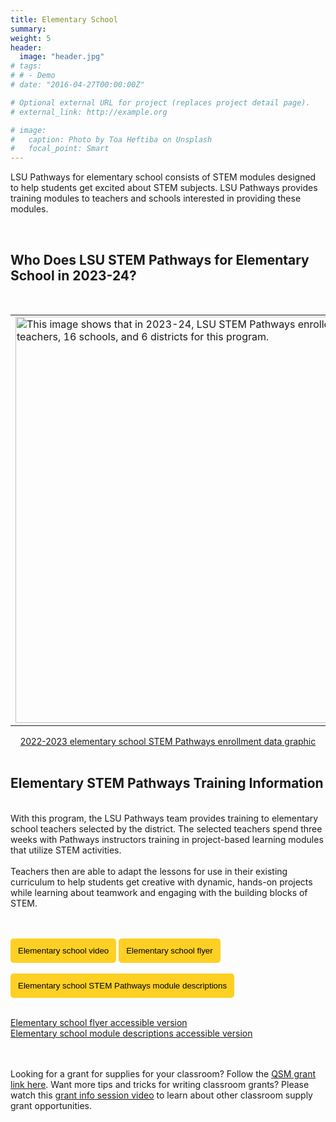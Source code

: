 ```yaml
---
title: Elementary School
summary: 
weight: 5
header: 
  image: "header.jpg"
# tags:
# # - Demo
# date: "2016-04-27T00:00:00Z"

# Optional external URL for project (replaces project detail page).
# external_link: http://example.org

# image:
#   caption: Photo by Toa Heftiba on Unsplash
#   focal_point: Smart
---
```


LSU Pathways for elementary school consists of STEM modules designed to help students get excited about STEM subjects. LSU Pathways provides training modules to teachers and schools interested in providing these modules.

<br>

## <b> Who Does LSU STEM Pathways for Elementary School in 2023-24? </b>
<br>
<table>
  <tr>
    <td><a href ="../../../graphics/esgraphic.png"> <img src = "../../../graphics/esgraphic.png" alt = "This image shows that in 2023-24, LSU STEM Pathways enrolled 34 teachers, 16 schools, and 6 districts for this program." width="550" height="650"></a></td>
    <td><a href= "../../../graphics/esmap.png"><img src = "../../../graphics/esmap.png" alt = " This image shows a map of Louisiana with the participating parishes highlighted in shades of yellow. The data shows that we are serving 16 schools this year. For more detailed information, please email stempathways@lsu.edu." width="550" height="650"></a></td>
    
  </tr>
</table>

<center> <a href = "../../../graphics/esgraphic23.png" target = "blank_"> 2022-2023 elementary school STEM Pathways enrollment data graphic</a> </center> <br>

## Elementary STEM Pathways Training Information
<br>
With this program, the LSU Pathways team provides training to elementary school teachers selected by the district. The selected teachers spend three weeks with Pathways instructors training in project-based learning modules that utilize STEM activities. 
<br>
<br> 
Teachers then are able to adapt the lessons for use in their existing curriculum to help students get creative with dynamic, hands-on projects while learning about teamwork and engaging with the building blocks of STEM.
 
<br>
<br>
<br>

<a href="../../media-elementaryschool" target="_blank"> <button style= "background-color:#fdd023; border: none ; border-radius: 5px; padding: 12px"> Elementary school video </button></a> <a href="../../brochures/ElementaryBrochure.pdf" target="_blank"> <button style= "background-color:#fdd023; border: none ; border-radius: 5px; padding: 12px"> Elementary school flyer </button></a>
<br>
<br>
<a href="../../brochures/ElementaryModules.pdf" target ="_blank"><button style= "background-color:#fdd023; border: none ; border-radius: 5px; padding: 12px"> Elementary school STEM Pathways module descriptions </button></a>
<br>
<br>

<a href= "https://docs.google.com/document/d/1Js2pbHcEEfbH70zmD8ItHugH1TmboWNpKEF8EibzMic">Elementary school flyer accessible version</a>
<br>
<a href= "https://docs.google.com/document/d/1bmV27o2GBW7zXttkxj7amkjgDHassTyT_pmIctEwQNE">Elementary school module descriptions accessible version </a> 



<br>
<br>
Looking for a grant for supplies for your classroom? Follow the <a href ="https://www.lsu.edu/caincenter/programs/qsm.php" target ="_blank"> QSM grant link here</a>. Want more tips and tricks for writing classroom grants?  Please watch this <a href="https://youtu.be/1CnIutnGtTE" target="_blank">grant info session video</a> to learn about other classroom supply grant opportunities.  

<br>